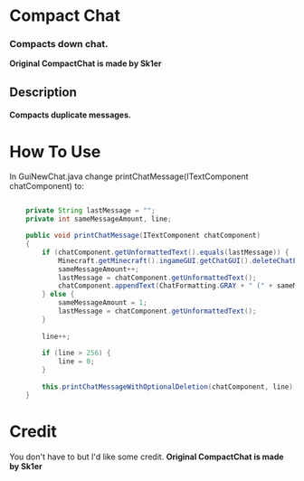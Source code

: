 # Compact Chat
### Compacts down chat.
**Original CompactChat is made by Sk1er**

## Description
#### Compacts duplicate messages.

# How To Use
In GuiNewChat.java change printChatMessage(ITextComponent chatComponent) to:
```java

    private String lastMessage = "";
    private int sameMessageAmount, line;

    public void printChatMessage(ITextComponent chatComponent)
    {
    	if (chatComponent.getUnformattedText().equals(lastMessage)) {
    		Minecraft.getMinecraft().ingameGUI.getChatGUI().deleteChatLine(line);
    		sameMessageAmount++;
    		lastMessage = chatComponent.getUnformattedText();
    		chatComponent.appendText(ChatFormatting.GRAY + " (" + sameMessageAmount + ")");
    	} else {
    		sameMessageAmount = 1;
    		lastMessage = chatComponent.getUnformattedText();
    	}
    	
    	line++;
    	
    	if (line > 256) {
    		line = 0;
    	}
    	
        this.printChatMessageWithOptionalDeletion(chatComponent, line);
    }
```

# Credit
You don't have to but I'd like some credit. **Original CompactChat is made by Sk1er**
